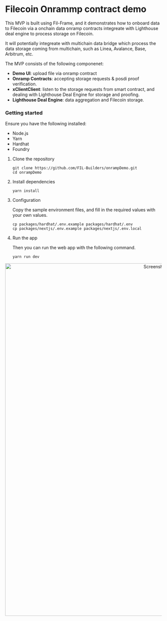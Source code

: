 # Filecoin Onrammp contract demo

This MVP is built using Fil-Frame, and it demonstrates how to onboard data to Filecoin via a onchain data onramp contracts integreate with Lighthouse deal engine to process storage on Filecoin. 

It will potentially integreate with multichain data bridge which process the data storage coming from multichain, such as Linea, Avalance, Base, Arbitrum, etc.

The MVP consists of the following componenet:
- **Demo UI**: upload file via onramp contract
- **Onramp Contracts**: accepting storage requests & posdi proof verification.
- **xClientClient**: listen to the storage requests from smart contract, and dealing with Lighthouse Deal Engine for storage and proofing.
- **Lighthouse Deal Engine**: data aggregation and Filecoin storage.

### Getting started

Ensure you have the following installed:

- Node.js
- Yarn
- Hardhat
- Foundry

1. Clone the repository 
    ```
    git clone https://github.com/FIL-Builders/onrampDemo.git
    cd onrampDemo
    ```
1. Install dependencies
    ```
    yarn install
    ```
1. Configuration

   Copy the sample environment files, and fill in the required values with your own values.
    ```
    cp packages/hardhat/.env.example packages/hardhat/.env
    cp packages/nextjs/.env.example packages/nextjs/.env.local
    ```
1. Run the app

    Then you can run the web app  with the following command.  
    ```
    yarn run dev
    ```


<p align="center">
  <img width="1129" alt="Screenshot 2024-05-12 at 2 05 40 PM" src="https://github.com/ZenGround0/onramp-contracts/assets/5515260/d01cb226-bfad-4bbe-8292-bae5413474a4">
</p>
